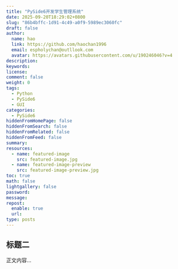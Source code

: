 ```yaml
---
title: "PySide6开发学生管理系统"
date: 2025-09-20T18:29:02+0800
slug: "86b4bffc-1d91-4c49-a0f9-5989ec3060fc"
draft: false
author: 
  name: hao
  link: https://github.com/haochan1996
  email: espholychan@outllook.com
  avatar: https://avatars.githubusercontent.com/u/190246046?v=4
description:
keywords:
license:
comment: false
weight: 0
tags:
  - Python
  - PySide6
  - GUI
categories:
  - PySide6
hiddenFromHomePage: false
hiddenFromSearch: false
hiddenFromRelated: false
hiddenFromFeed: false
summary:
resources:
  - name: featured-image
    src: featured-image.jpg
  - name: featured-image-preview
    src: featured-image-preview.jpg
toc: true
math: false
lightgallery: false
password:
message:
repost:
  enable: true
  url:
type: posts
---
```


## 标题二

正文内容...

